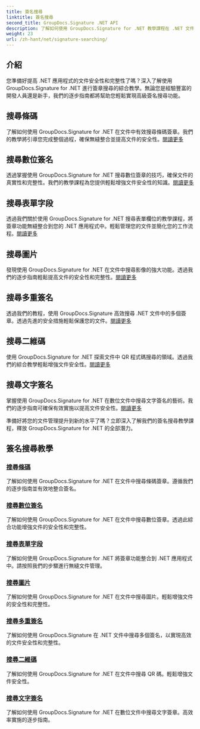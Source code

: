 ```yaml
---
title: 簽名搜尋
linktitle: 簽名搜尋
second_title: GroupDocs.Signature .NET API
description: 了解如何使用 GroupDocs.Signature for .NET 教學課程在 .NET 文件中搜尋簽章。透過條碼、數字、圖像、文字和二維碼搜尋增強安全性。
weight: 23
url: /zh-hant/net/signature-searching/
---
```

## 介紹

您準備好提高 .NET 應用程式的文件安全性和完整性了嗎？深入了解使用 GroupDocs.Signature for .NET 進行簽章搜尋的綜合教學。無論您是經驗豐富的開發人員還是新手，我們的逐步指南都將幫助您輕鬆實現高級簽名搜尋功能。

## 搜尋條碼
了解如何使用 GroupDocs.Signature for .NET 在文件中有效搜尋條碼簽章。我們的教學將引導您完成整個過程，確保無縫整合並提高文件的安全性。[閱讀更多](./search-for-barcode/)

## 搜尋數位簽名
透過掌握使用 GroupDocs.Signature for .NET 搜尋數位簽章的技巧，確保文件的真實性和完整性。我們的教學課程為您提供輕鬆增強文件安全性的知識。[閱讀更多](./search-for-digital-signatures/)

## 搜尋表單字段
透過我們關於使用 GroupDocs.Signature for .NET 搜尋表單欄位的教學課程，將簽章功能無縫整合到您的 .NET 應用程式中。輕鬆管理您的文件並簡化您的工作流程。[閱讀更多](./search-for-form-fields/)

## 搜尋圖片
發現使用 GroupDocs.Signature for .NET 在文件中搜尋影像的強大功能。透過我們的逐步指南輕鬆提高文件的安全性和完整性。[閱讀更多](./search-for-images/)

## 搜尋多重簽名
透過我們的教程，使用 GroupDocs.Signature 高效搜尋 .NET 文件中的多個簽章。透過先進的安全措施輕鬆保護您的文件。[閱讀更多](./search-for-multiple-signatures/)

## 搜尋二維碼
使用 GroupDocs.Signature for .NET 探索文件中 QR 程式碼搜尋的領域。透過我們的綜合教學輕鬆增強文件安全性。[閱讀更多](./search-for-qr-codes/)

## 搜尋文字簽名
掌握使用 GroupDocs.Signature for .NET 在數位文件中搜尋文字簽名的藝術。我們的逐步指南可確保有效實施以提高文件安全性。[閱讀更多](./search-for-text-signatures/)

準備好將您的文件管理提升到新的水平了嗎？立即深入了解我們的簽名搜尋教學課程，釋放 GroupDocs.Signature for .NET 的全部潛力。

## 簽名搜尋教學
### [搜尋條碼](./search-for-barcode/)
了解如何使用 GroupDocs.Signature for .NET 在文件中搜尋條碼簽章。遵循我們的逐步指南並有效地整合簽名。
### [搜尋數位簽名](./search-for-digital-signatures/)
了解如何使用 GroupDocs.Signature for .NET 在文件中搜尋數位簽章。透過此綜合功能增強文件的安全性和完整性。
### [搜尋表單字段](./search-for-form-fields/)
了解如何使用 GroupDocs.Signature for .NET 將簽章功能整合到 .NET 應用程式中。請按照我們的步驟進行無縫文件管理。
### [搜尋圖片](./search-for-images/)
了解如何使用 GroupDocs.Signature for .NET 在文件中搜尋圖片。輕鬆增強文件的安全性和完整性。
### [搜尋多重簽名](./search-for-multiple-signatures/)
了解如何使用 GroupDocs.Signature 在 .NET 文件中搜尋多個簽名，以實現高效的文件安全性和完整性。
### [搜尋二維碼](./search-for-qr-codes/)
了解如何使用 GroupDocs.Signature for .NET 在文件中搜尋 QR 碼。輕鬆增強文件安全性。
### [搜尋文字簽名](./search-for-text-signatures/)
了解如何使用 GroupDocs.Signature for .NET 在數位文件中搜尋文字簽章。高效率實施的逐步指南。